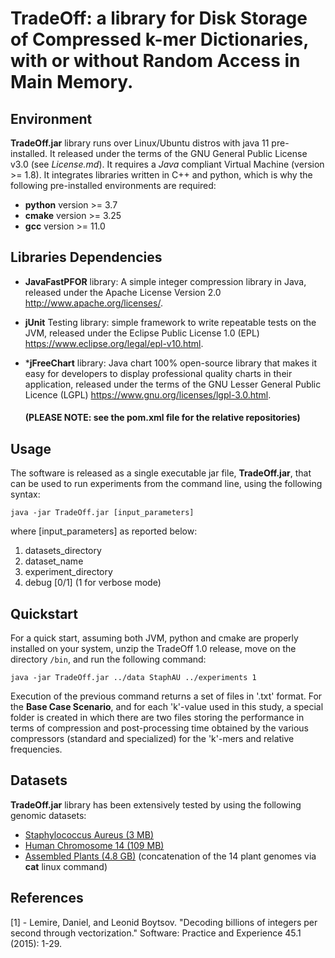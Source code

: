 # TradeOff: a library for Disk Storage of Compressed k-mer Dictionaries, with or without Random Access in Main Memory.

## Environment

**TradeOff.jar** library runs over Linux/Ubuntu distros with java 11 pre-installed. It released under the terms of the GNU General Public License v3.0 (see *License.md*). It requires a *Java* compliant Virtual Machine (version >= 1.8).  It integrates libraries written in C++ and python, which is why the following pre-installed environments are required: 

- **python** version >= 3.7
- **cmake** version >= 3.25
- **gcc** version >= 11.0


## Libraries Dependencies

- **JavaFastPFOR** library: A simple integer compression library in Java, released under the Apache License Version 2.0 http://www.apache.org/licenses/.

- **jUnit** Testing library: simple framework to write repeatable tests on the JVM, released under the Eclipse Public License 1.0 (EPL) https://www.eclipse.org/legal/epl-v10.html. 

- ***jFreeChart** library: Java chart 100% open-source library that makes it easy for developers to display professional quality charts in their application, released under the terms of the GNU Lesser General Public Licence (LGPL) https://www.gnu.org/licenses/lgpl-3.0.html.

  #### (PLEASE NOTE: see the pom.xml file for the relative repositories)


## Usage

The software is released as a single executable jar file, **TradeOff.jar**, that can be used to run experiments from the command line, using the following syntax:

`java -jar TradeOff.jar [input_parameters]`

where [input_parameters] as reported below:
1) datasets_directory
2) dataset_name 
3) experiment_directory 
4) debug [0/1] (1 for verbose mode)


## Quickstart
For a quick start, assuming both JVM, python and cmake are properly installed on your system, unzip the TradeOff 1.0 release, move on the directory `/bin`, and run the following command:

`java -jar TradeOff.jar ../data StaphAU ../experiments 1`

Execution of the previous command returns a set of files in '.txt' format. For the **Base Case Scenario**, and for each 'k'-value used in this study, a special folder is created in which there are two files storing the performance in terms of compression and post-processing time obtained by the various compressors (standard and specialized) for the 'k'-mers and relative frequencies.



## Datasets

**TradeOff.jar** library has been extensively tested by using the following genomic datasets:
- [Staphylococcus Aureus (3 MB)](https://www.ncbi.nlm.nih.gov/nuccore/NC_010079.1?report=fasta)
- [Human Chromosome 14 (109 MB)](https://www.ncbi.nlm.nih.gov/assembly/GCF_000001405.14/)
- [Assembled Plants (4.8 GB)](http://afproject.org/media/genome/std/assembled/plants/dataset/assembled-plants.zip) (concatenation of the 14 plant genomes via **cat** linux command)


## References
[1] - Lemire, Daniel, and Leonid Boytsov. "Decoding billions of integers per second through vectorization." Software: Practice and Experience 45.1 (2015): 1-29.

